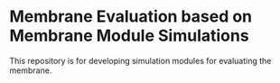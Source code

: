 # Membrane Evaluation based on Membrane Module Simulations
This repository is for developing simulation modules for evaluating the membrane.
